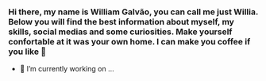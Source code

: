 ### Hi there, my name is William Galvão, you can call me just Willia. Below you will find the best information about myself, my skills, social medias and some curiosities. Make yourself confortable at it was your own home. I can make you coffee if you like 👋

- 🔭 I’m currently working on ...


<!--
**williampetrus/williampetrus** is a ✨ _special_ ✨ repository because its `README.md` (this file) appears on your GitHub profile.

Here are some ideas to get you started:


- 🌱 I’m currently learning ...
- 👯 I’m looking to collaborate on ...
- 🤔 I’m looking for help with ...
- 💬 Ask me about ...
- 📫 How to reach me: ...
- 😄 Pronouns: ...
- ⚡ Fun fact: ...
-->
